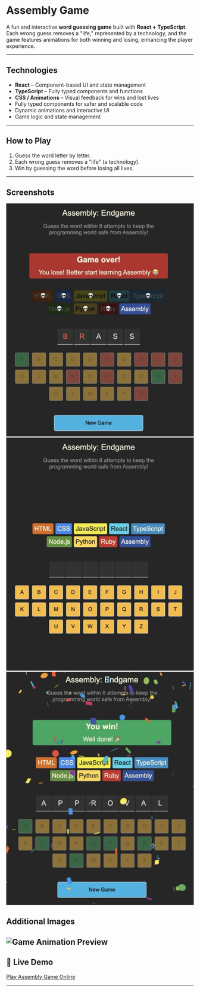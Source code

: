# Assembly Game

A fun and interactive **word guessing game** built with **React + TypeScript**.  
Each wrong guess removes a "life," represented by a technology, and the game features animations for both winning and losing, enhancing the player experience.

---

##  Technologies
- **React** – Component-based UI and state management  
- **TypeScript** – Fully typed components and functions  
- **CSS / Animations** – Visual feedback for wins and lost lives 
- Fully typed components for safer and scalable code  
- Dynamic animations and interactive UI  
- Game logic and state management  

---

##  How to Play
1. Guess the word letter by letter.  
2. Each wrong guess removes a "life" (a technology).  
3. Win by guessing the word before losing all lives.  

---

##  Screenshots
![Game Screenshot 1](/src/assets/screenshot1.jpeg)  
![Game Screenshot 2](/src/assets/screenshot2.jpeg) 
![Game Screenshot 3](/src/assets/screenshot3.jpeg) 

##  Additional Images
![Game Animation Preview](./assets/animation-preview.gif)
---

## 🔗 Live Demo
[Play Assembly Game Online](https://assemblygame.hugo-miranda.dev/)

---
